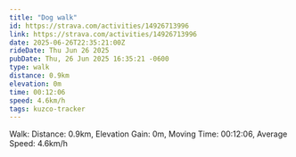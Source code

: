 ```yaml
---
title: "Dog walk"
id: https://strava.com/activities/14926713996
link: https://strava.com/activities/14926713996
date: 2025-06-26T22:35:21:00Z
rideDate: Thu Jun 26 2025
pubDate: Thu, 26 Jun 2025 16:35:21 -0600
type: walk
distance: 0.9km
elevation: 0m
time: 00:12:06
speed: 4.6km/h
tags: kuzco-tracker
---
```

Walk: Distance: 0.9km, Elevation Gain: 0m, Moving Time: 00:12:06, Average Speed: 4.6km/h